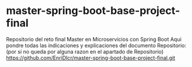 # master-spring-boot-base-project-final
Repositorio del reto final Master en Microservicios con Spring Boot
Aqui pondre todas las indicaciones y explicaciones del documento
Repositorio: (por si no queda por alguna razon en el apartado de Repositorio)
https://github.com/EnriDlcr/master-spring-boot-base-project-final.git
